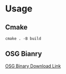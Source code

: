 # Usage
## Cmake
`cmake . -B build`
## OSG Bianry
[OSG Binary Download Link](https://objexx.com/OpenSceneGraph.html)
